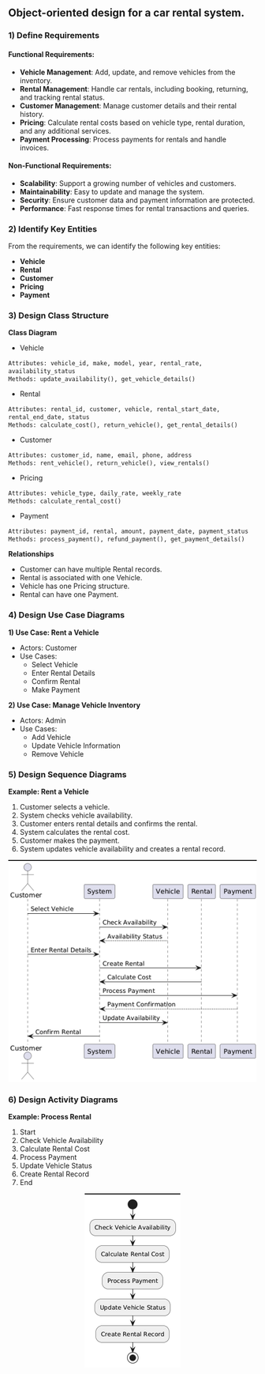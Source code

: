 
## Object-oriented design for a car rental system. 

### 1) Define Requirements
####   Functional Requirements:
* **Vehicle Management**: Add, update, and remove vehicles from the inventory.
* **Rental Management**: Handle car rentals, including booking, returning, and tracking rental status.
* **Customer Management**: Manage customer details and their rental history.
* **Pricing**: Calculate rental costs based on vehicle type, rental duration, and any additional services.
* **Payment Processing**: Process payments for rentals and handle invoices.
####   Non-Functional Requirements:
* **Scalability**: Support a growing number of vehicles and customers.
* **Maintainability**: Easy to update and manage the system.
* **Security**: Ensure customer data and payment information are protected.
* **Performance**: Fast response times for rental transactions and queries.
### 2) Identify Key Entities
   From the requirements, we can identify the following key entities:
* **Vehicle**
* **Rental**
* **Customer**
* **Pricing**
* **Payment**
### 3) Design Class Structure
**Class Diagram**
* Vehicle
```
Attributes: vehicle_id, make, model, year, rental_rate, availability_status
Methods: update_availability(), get_vehicle_details()
```
* Rental
```
Attributes: rental_id, customer, vehicle, rental_start_date, rental_end_date, status
Methods: calculate_cost(), return_vehicle(), get_rental_details()
```
* Customer
```
Attributes: customer_id, name, email, phone, address
Methods: rent_vehicle(), return_vehicle(), view_rentals()
```
* Pricing
```
Attributes: vehicle_type, daily_rate, weekly_rate
Methods: calculate_rental_cost()
```
* Payment
```
Attributes: payment_id, rental, amount, payment_date, payment_status
Methods: process_payment(), refund_payment(), get_payment_details()
```
**Relationships**
* Customer can have multiple Rental records.
* Rental is associated with one Vehicle.
* Vehicle has one Pricing structure.
* Rental can have one Payment.
### 4) Design Use Case Diagrams
**1) Use Case: Rent a Vehicle**
* Actors: Customer
* Use Cases:
  * Select Vehicle
  * Enter Rental Details
  * Confirm Rental
  * Make Payment

**2) Use Case: Manage Vehicle Inventory**
* Actors: Admin
* Use Cases:
    * Add Vehicle
  * Update Vehicle Information
  * Remove Vehicle
### 5) Design Sequence Diagrams
**Example: Rent a Vehicle**
1. Customer selects a vehicle.
2. System checks vehicle availability.
3. Customer enters rental details and confirms the rental.
4. System calculates the rental cost.
5. Customer makes the payment.
6. System updates vehicle availability and creates a rental record.

<p align="center">
  <img src="assets/UML_3SequenceDiagram.png" alt="Sequence Diagram">
</p>

### 6) Design Activity Diagrams
**Example: Process Rental**
1. Start
2. Check Vehicle Availability
3. Calculate Rental Cost
4. Process Payment
5. Update Vehicle Status
6. Create Rental Record
7. End


<p align="center">
  <img src="assets/UML4_ActivityDiagram.png" alt="Activity Diagram">
</p>